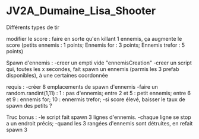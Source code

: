 # JV2A_Dumaine_Lisa_Shooter

Différents types de tir

modifier le score : faire en sorte qu'en killant 1 ennemis, ça augmente le score
(petits ennemis : 1 points; Ennemis for : 3 points; Ennemis trefor : 5 points)


Spawn d'ennemis :
-creer un empti vide "ennemisCreation"
-creer un script qui, toutes les x secondes, fait spawn un ennemis (parmis les 3 prefab disponibles), à une certaines coordonnée

requis :
-créer 8 emplacements de spawn d'ennemis
-faire un random.randint(1,11) : 1 : pas d'ennemis; entre 2 et 5 : petit ennemis; entre 6 et 9 : ennemis for; 10 : ennermis trefor;
-si score élevé, baisser le taux de spawn des petits ?

Truc bonus :
-le script fait spawn 3 lignes d'ennemis.
-chaque ligne se stop a un endroit précis;
-quand les 3 rangées d'ennemis sont détruites, en refait spawn 3